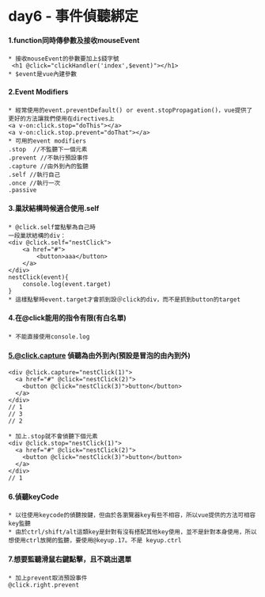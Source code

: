 # day6 - 事件偵聽綁定

#### 1.function同時傳參數及接收mouseEvent
    * 接收mouseEvent的參數要加上$錢字號
     <h1 @click="clickHandler('index',$event)"></h1>
    * $event是vue內建參數
#### 2.Event Modifiers
    * 經常使用的event.preventDefault() or event.stopPropagation()，vue提供了更好的方法讓我們使用在directives上
    <a v-on:click.stop="doThis"></a>
    <a v-on:click.stop.prevent="doThat"></a>
    * 可用的event modifiers
    .stop  //不監聽下一個元素
    .prevent //不執行預設事件
    .capture //由外到內的監聽
    .self //執行自己
    .once //執行一次
    .passive

#### 3.巢狀結構時候適合使用.self
    * @click.self當點擊為自己時
    一段巢狀結構的div：
    <div @click.self="nestClick">
        <a href="#">
            <button>aaa</button>
        </a>
    </div>
    nestClick(event){
        console.log(event.target) 
    }
    * 這樣點擊時event.target才會抓到設＠click的div，而不是抓到button的target
    

#### 4.在@click能用的指令有限(有白名單)
    * 不能直接使用console.log

#### 5.@click.capture 偵聽為由外到內(預設是冒泡的由內到外)
    <div @click.capture="nestClick(1)">
      <a href="#" @click="nestClick(2)">
        <button @click="nestClick(3)">button</button>
      </a>
    </div>
    // 1
    // 3
    // 2

    * 加上.stop就不會偵聽下個元素
    <div @click.stop="nestClick(1)">
      <a href="#" @click="nestClick(2)">
        <button @click="nestClick(3)">button</button>
      </a>
    </div>
    // 1


#### 6.偵聽keyCode
    * 以往使用keycode的偵聽按鍵，但由於各瀏覽器key有些不相容，所以vue提供的方法可相容key監聽
    * 由於ctrl/shift/alt這類key是針對有沒有搭配其他key使用，並不是針對本身使用，所以想使用ctrl放開的監聽，要使用@keyup.17。不是 keyup.ctrl

#### 7.想要監聽滑鼠右鍵點擊，且不跳出選單
    * 加上prevent取消預設事件
    @click.right.prevent